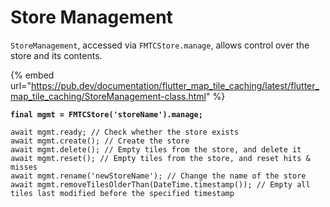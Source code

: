 # Store Management

`StoreManagement`, accessed via `FMTCStore.manage`, allows control over the store and its contents.

{% embed url="https://pub.dev/documentation/flutter_map_tile_caching/latest/flutter_map_tile_caching/StoreManagement-class.html" %}

<pre class="language-dart" data-full-width="false"><code class="lang-dart"><strong>final mgmt = FMTCStore('storeName').manage;
</strong>
await mgmt.ready; // Check whether the store exists
await mgmt.create(); // Create the store
await mgmt.delete(); // Empty tiles from the store, and delete it
await mgmt.reset(); // Empty tiles from the store, and reset hits &#x26; misses
await mgmt.rename('newStoreName'); // Change the name of the store
await mgmt.removeTilesOlderThan(DateTime.timestamp()); // Empty all tiles last modified before the specified timestamp
</code></pre>
